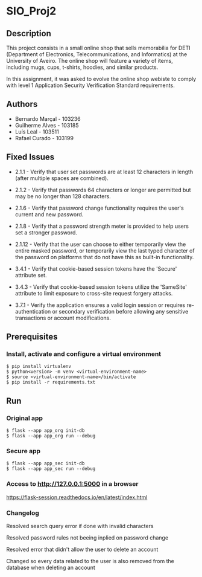 # SIO_Proj2

## Description

This project consists in a small online shop that sells memorabilia for
DETI (Department of Electronics, Telecommunications, and Informatics) at the
University of Aveiro. The online shop will feature a variety of items, including
mugs, cups, t-shirts, hoodies, and similar products.

In this assignment, it was asked to evolve the online shop webiste to comply with level 1
Application Security Verification Standard requirements.

## Authors

- Bernardo Marçal - 103236
- Guilherme Alves - 103185
- Luís Leal - 103511
- Rafael Curado - 103199

## Fixed Issues

- 2.1.1 - Verify that user set passwords are at least 12 characters in length (after multiple spaces are combined).

- 2.1.2 - Verify that passwords 64 characters or longer are permitted but may be no longer than 128 characters.

- 2.1.6 - Verify that password change functionality requires the user's current and new password.

- 2.1.8 - Verify that a password strength meter is provided to help users set a stronger password.

- 2.1.12 - Verify that the user can choose to either temporarily view the entire masked password, or temporarily view the last typed character of the password on platforms that do not have this as built-in functionality.

- 3.4.1 - Verify that cookie-based session tokens have the 'Secure' attribute set. 

- 3.4.3 - Verify that cookie-based session tokens utilize the 'SameSite' attribute to limit exposure to cross-site request forgery attacks.

- 3.7.1 - Verify the application ensures a valid login session or requires re-authentication or secondary verification before allowing any sensitive transactions or account modifications.


## Prerequisites

### Install, activate and configure a virtual environment

    $ pip install virtualenv
    $ python<version> -m venv <virtual-environment-name>
    $ source <virtual-environment-name>/bin/activate
    $ pip install -r requirements.txt

## Run

### Original app

    $ flask --app app_org init-db
    $ flask --app app_org run --debug

### Secure app

    $ flask --app app_sec init-db
    $ flask --app app_sec run --debug

### Access to http://127.0.0.1:5000 in a browser

https://flask-session.readthedocs.io/en/latest/index.html

### Changelog

Resolved search query error if done with invalid characters

Resolved password rules not beeing inplied on password change

Resolved error that didn't allow the user to delete an account

Changed so every data related to the user is also removed from the database when deleting an account